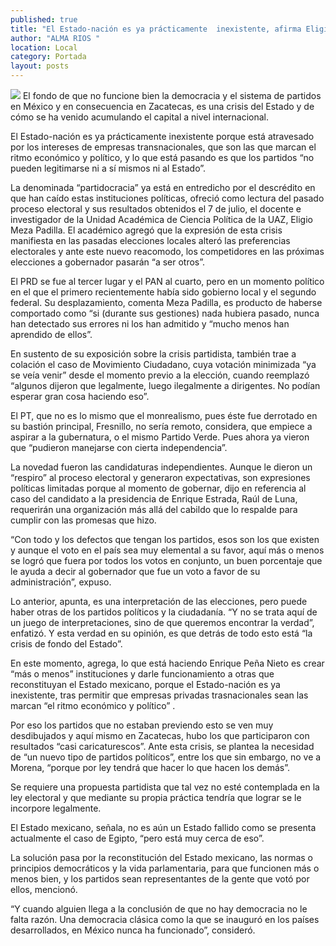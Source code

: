 ```yaml
---
published: true
title: "El Estado-nación es ya prácticamente  inexistente, afirma Eligio Meza Padilla"
author: "ALMA RIOS "
location: Local
category: Portada
layout: posts
---
```


![](http://i.imgur.com/eS1lXAym.jpg) 
El fondo de que no funcione bien la democracia y el sistema de partidos en México y en consecuencia en Zacatecas, es una crisis del Estado y de cómo se ha venido acumulando el capital a nivel internacional. 

El Estado-nación es ya prácticamente inexistente porque está atravesado por los intereses de empresas transnacionales, que son las que marcan el ritmo económico y político, y lo que está pasando es que los partidos “no pueden legitimarse ni a sí mismos ni al Estado”. 

La denominada “partidocracia” ya está en entredicho por el descrédito en que han caído estas instituciones políticas, ofreció como lectura del pasado proceso electoral y sus resultados obtenidos el 7 de julio, el docente e investigador de la Unidad Académica de Ciencia Política de la UAZ, Eligio Meza Padilla.
El académico agregó que la expresión de esta crisis manifiesta en las pasadas elecciones locales alteró las preferencias electorales y ante este nuevo reacomodo, los competidores en las próximas elecciones a gobernador pasarán “a ser otros”. 


El PRD se fue al tercer lugar y el PAN al cuarto, pero en un momento político en el que el primero recientemente había sido gobierno local y el segundo federal. Su desplazamiento, comenta Meza Padilla, es producto de haberse comportado como “si (durante sus gestiones) nada hubiera pasado,  nunca han detectado sus errores ni los han admitido y “mucho menos han aprendido de ellos”.

En sustento de su exposición sobre la crisis partidista, también trae a colación el caso de Movimiento Ciudadano, cuya votación minimizada “ya se veía venir” desde el momento previo a la elección, cuando reemplazó “algunos dijeron que legalmente, luego ilegalmente a dirigentes. No podían esperar gran cosa haciendo eso”.

El PT, que no es lo mismo que el monrealismo, pues éste fue derrotado en su bastión principal, Fresnillo, no sería remoto, considera, que empiece a aspirar a la gubernatura, o el mismo Partido Verde. Pues ahora ya vieron que “pudieron manejarse con cierta independencia”.  

La novedad fueron las candidaturas independientes. Aunque le dieron un “respiro” al proceso electoral y generaron expectativas, son expresiones políticas limitadas porque al momento de gobernar, dijo en referencia al caso del candidato a la presidencia de Enrique Estrada, Raúl de Luna, requerirán  una organización más allá del cabildo que lo respalde para cumplir con las promesas que hizo.

“Con todo y los defectos que tengan los partidos, esos son los que existen y aunque el voto en el país sea muy elemental a su favor, aquí más o menos se logró que fuera por todos los votos en conjunto, un buen porcentaje que le ayuda a decir al gobernador que fue un voto a favor de su administración”, expuso.

Lo anterior, apunta, es una interpretación de las elecciones, pero puede haber otras de los partidos políticos y la ciudadanía. “Y no se trata aquí de un juego de interpretaciones, sino de que queremos encontrar la verdad”, enfatizó.
Y esta verdad en su opinión, es que detrás de todo esto está “la crisis de fondo del Estado”.

En este momento, agrega, lo que está haciendo  Enrique Peña Nieto es crear “más o menos” instituciones y darle funcionamiento a otras que reconstituyan el Estado mexicano, porque el Estado-nación es ya inexistente, tras permitir que empresas privadas trasnacionales sean las marcan “el ritmo económico y político” . 

Por eso los partidos que no estaban previendo esto se ven muy desdibujados y aquí mismo en Zacatecas, hubo los que participaron con resultados “casi caricaturescos”.
Ante esta crisis, se plantea la necesidad de “un nuevo tipo de partidos políticos”, entre los que sin embargo, no ve a Morena, “porque por ley tendrá que hacer lo que hacen los demás”. 

Se requiere una propuesta partidista que tal vez no esté contemplada en la ley electoral y que mediante su propia práctica tendría que lograr se le incorpore legalmente.

El Estado mexicano, señala, no es aún un Estado fallido como se presenta actualmente el caso de Egipto, “pero está muy cerca de eso”. 

La solución pasa por la reconstitución del Estado mexicano, las normas o principios democráticos y la vida parlamentaria, para que funcionen más o menos bien, y los partidos sean representantes de la gente que votó por ellos, mencionó.

“Y cuando alguien llega a la conclusión de que no hay democracia no le falta razón. Una democracia clásica como la que se inauguró en los países desarrollados, en México nunca ha funcionado”, consideró.
